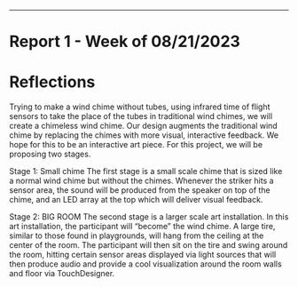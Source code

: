 ---
# Report 1 - Week of 08/21/2023 #

# Reflections #

Trying to make a wind chime without tubes, using infrared time of flight sensors to take the place of the tubes in traditional wind chimes, we will create a chimeless wind chime. Our design augments the traditional wind chime by replacing the chimes with more visual, interactive feedback. We hope for this to be an interactive art piece. For this project, we will be proposing two stages. 


Stage 1: Small chime
The first stage is a small scale chime that is sized like a normal wind chime but without the chimes. Whenever the striker hits a sensor area, the sound will be produced from the speaker on top of the chime, and an LED array at the top which will deliver visual feedback. 

Stage 2: BIG ROOM
The second stage is a larger scale art installation. In this art installation, the participant will “become” the wind chime. A large tire, similar to those found in playgrounds, will hang from the ceiling at the center of the room. The participant will then sit on the tire and swing around the room, hitting certain sensor areas displayed via light sources that will then produce audio and provide a cool visualization around the room walls and floor via TouchDesigner. 
